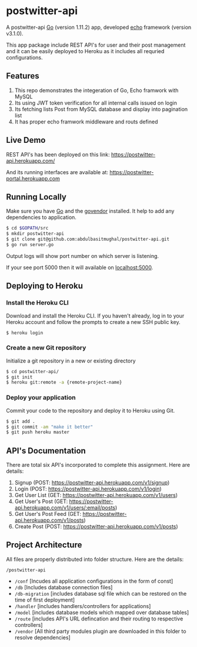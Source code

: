 
# postwitter-api

A postwitter-api [Go](https://golang.org/) (version 1.11.2) app, developed [echo](github.com/labstack/echo) framework (version v3.1.0). 

This app package include REST API's for user and their post management and it can be easily deployed to Heroku as it includes all requried configurations.

## Features

1. This repo demonstrates the integeration of Go, Echo framwork with MySQL
2. Its using JWT token verification for all internal calls issued on login
3. Its fetching lists Post from MySQL database and display into pagination list
4. It has proper echo framwork middleware and routs defined

## Live Demo

REST API's has been deployed on this link:
https://postwitter-api.herokuapp.com/

And its running interfaces are available at:
https://postwitter-portal.herokuapp.com

## Running Locally

Make sure you have [Go](http://golang.org/doc/install) and the [govendor](https://github.com/kardianos/govendor) installed. It help to add any dependencies to application.

```sh
$ cd $GOPATH/src
$ mkdir postwitter-api
$ git clone git@github.com:abdulbasitmughal/postwitter-api.git
$ go run server.go
```
Output logs will show port number on which server is listening. 

If your see port 5000 then it will available on [localhost:5000](http://localhost:5000/).

## Deploying to Heroku

### Install the Heroku CLI
Download and install the Heroku CLI. If you haven't already, log in to your Heroku account and follow the prompts to create a new SSH public key.

```sh
$ heroku login
```
### Create a new Git repository
Initialize a git repository in a new or existing directory

```sh
$ cd postwitter-api/
$ git init
$ heroku git:remote -a {remote-project-name}
```
### Deploy your application
Commit your code to the repository and deploy it to Heroku using Git.

```sh
$ git add .
$ git commit -am "make it better"
$ git push heroku master
```

## API's Documentation

There are total six API's incorporated to complete this assignment. Here are details:
1. Signup (POST: https://postwitter-api.herokuapp.com/v1/signup)
2. Login (POST: https://postwitter-api.herokuapp.com/v1/login)
3. Get User List (GET: https://postwitter-api.herokuapp.com/v1/users)
4. Get User's Post (GET: https://postwitter-api.herokuapp.com/v1/users/:email/posts)
5. Get User's Post Feed (GET: https://postwitter-api.herokuapp.com/v1/posts)
6. Create Post (POST: https://postwitter-api.herokuapp.com/v1/posts)

## Project Architecture

All files are properly distributed into folder structure. Here are the details:

`/postwitter-api`
- `/conf`   [Incudes all application configurations in the form of const]
- `/db` [Includes database connection files]
- `/db-migration` [includes database sql file which can be restored on the time of first deployment]
- `/handler` [includes handlers/controllers for applications]
- `/model` [includes database models which mapped over database tables]
- `/route` [includes API's URL defincation and their routing to respective controllers]
- `/vendor` [All third party modules plugin are downloaded in this folder to resolve dependencies]
